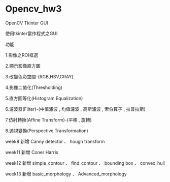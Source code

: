 # Opencv_hw3

OpenCV Tkinter GUI

使用tkinter當作程式之GUI

功能

1.影像之ROI框選

2.顯示影像直方圖

3.改變色彩空間-(RGB,HSV,GRAY)

4.影像二值化(Thresholding)

5.直方圖等化(Histogram Equalization)

6.濾波器(Filter)-(中值濾波 , 均值濾波 , 高斯濾波 , 索伯算子 , 拉普拉斯)

7.仿射轉換(Affine Transform)-(平移 , 旋轉)

8.透視變換(Perspective Transformation)

week8 新增 Canny detector 、 hough transform

week11 新增 Coner Harris

week12 新增 simple_contour 、 find_contour 、 bounding box 、 convex_hull

week13 新增 basic_morphology 、 Advanced_morphology


